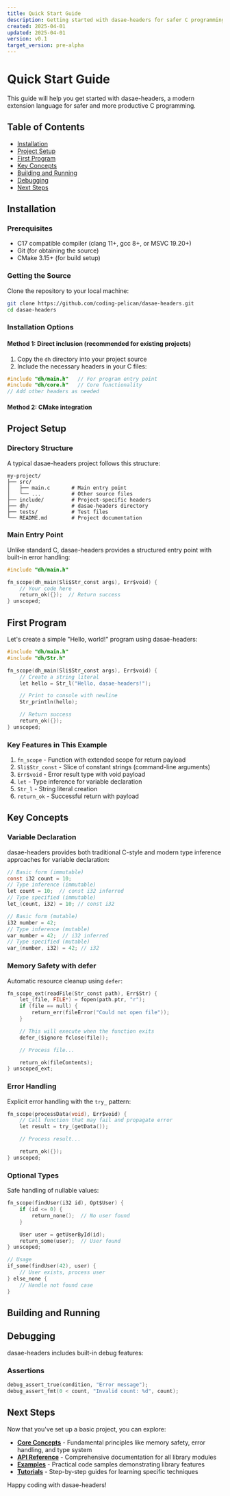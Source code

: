 ```yaml
---
title: Quick Start Guide
description: Getting started with dasae-headers for safer C programming
created: 2025-04-01
updated: 2025-04-01
version: v0.1
target_version: pre-alpha
---
```


# Quick Start Guide

This guide will help you get started with dasae-headers, a modern extension language for safer and more productive C programming.

## Table of Contents

- [Installation](#installation)
- [Project Setup](#project-setup)
- [First Program](#first-program)
- [Key Concepts](#key-concepts)
- [Building and Running](#building-and-running)
- [Debugging](#debugging)
- [Next Steps](#next-steps)

## Installation

### Prerequisites

- C17 compatible compiler (clang 11+, gcc 8+, or MSVC 19.20+)
- Git (for obtaining the source)
- CMake 3.15+ (for build setup)

### Getting the Source

Clone the repository to your local machine:

```bash
git clone https://github.com/coding-pelican/dasae-headers.git
cd dasae-headers
```

### Installation Options

#### Method 1: Direct inclusion (recommended for existing projects)

1. Copy the `dh` directory into your project source
2. Include the necessary headers in your C files:

```c
#include "dh/main.h"   // For program entry point
#include "dh/core.h"   // Core functionality
// Add other headers as needed
```

#### Method 2: CMake integration

<!-- 1. Add the repository as a submodule:

```bash
git submodule add https://github.com/coding-pelican/dasae-headers.git external/dasae-headers
```

2. Update your CMakeLists.txt:

```cmake
add_subdirectory(external/dasae-headers)
target_link_libraries(your_target PRIVATE dasae-headers)
``` -->

## Project Setup

### Directory Structure

A typical dasae-headers project follows this structure:

```
my-project/
├── src/
│   ├── main.c       # Main entry point
│   └── ...          # Other source files
├── include/         # Project-specific headers
├── dh/              # dasae-headers directory
├── tests/           # Test files
└── README.md        # Project documentation
```

### Main Entry Point

Unlike standard C, dasae-headers provides a structured entry point with built-in error handling:

```c
#include "dh/main.h"

fn_scope(dh_main(Sli$Str_const args), Err$void) {
    // Your code here
    return_ok({});  // Return success
} unscoped;
```

## First Program

Let's create a simple "Hello, world!" program using dasae-headers:

```c
#include "dh/main.h"
#include "dh/Str.h"

fn_scope(dh_main(Sli$Str_const args), Err$void) {
    // Create a string literal
    let hello = Str_l("Hello, dasae-headers!");

    // Print to console with newline
    Str_println(hello);

    // Return success
    return_ok({});
} unscoped;
```

### Key Features in This Example

1. `fn_scope` - Function with extended scope for return payload
2. `Sli$Str_const` - Slice of constant strings (command-line arguments)
3. `Err$void` - Error result type with void payload
4. `let` - Type inference for variable declaration
5. `Str_l` - String literal creation
6. `return_ok` - Successful return with payload

## Key Concepts

### Variable Declaration

dasae-headers provides both traditional C-style and modern type inference approaches for variable declaration:

```c
// Basic form (immutable)
const i32 count = 10;
// Type inference (immutable)
let count = 10;  // const i32 inferred
// Type specified (immutable)
let_(count, i32) = 10; // const i32

// Basic form (mutable)
i32 number = 42;
// Type inference (mutable)
var number = 42;  // i32 inferred
// Type specified (mutable)
var_(number, i32) = 42; // i32
```

### Memory Safety with defer

Automatic resource cleanup using `defer`:

```c
fn_scope_ext(readFile(Str_const path), Err$Str) {
    let_(file, FILE*) = fopen(path.ptr, "r");
    if (file == null) {
        return_err(fileError("Could not open file"));
    }

    // This will execute when the function exits
    defer_($ignore fclose(file));

    // Process file...

    return_ok(fileContents);
} unscoped_ext;
```

### Error Handling

Explicit error handling with the `try_` pattern:

```c
fn_scope(processData(void), Err$void) {
    // Call function that may fail and propagate error
    let result = try_(getData());

    // Process result...

    return_ok({});
} unscoped;
```

### Optional Types

Safe handling of nullable values:

```c
fn_scope(findUser(i32 id), Opt$User) {
    if (id <= 0) {
        return_none();  // No user found
    }

    User user = getUserById(id);
    return_some(user);  // User found
} unscoped;

// Usage
if_some(findUser(42), user) {
    // User exists, process user
} else_none {
    // Handle not found case
}
```

## Building and Running

<!-- ### Using CMake

1. Create a `CMakeLists.txt` file:

```cmake
cmake_minimum_required(VERSION 3.15)
project(my_dasae_project C)

set(CMAKE_C_STANDARD 17)

# Source files
add_executable(my_program
    src/main.c
    # Add other source files
)

# Include paths
target_include_directories(my_program PRIVATE
    ${CMAKE_CURRENT_SOURCE_DIR}/include
    ${CMAKE_CURRENT_SOURCE_DIR}/dh
)
```

2. Build the project:

```bash
mkdir build && cd build
cmake ..
cmake --build .
```

3. Run your program:

```bash
./my_program
```

### Using Make or Other Build Systems

For non-CMake projects, ensure you:

1. Set the C standard to C17 or later
2. Include the dasae-headers directory in your include path
3. Compile all required source files -->

## Debugging

dasae-headers includes built-in debug features:

### Assertions

```c
debug_assert_true(condition, "Error message");
debug_assert_fmt(0 < count, "Invalid count: %d", count);
```

## Next Steps

Now that you've set up a basic project, you can explore:

- **[Core Concepts](./concepts/index.md)** - Fundamental principles like memory safety, error handling, and type system
- **[API Reference](./api/index.md)** - Comprehensive documentation for all library modules
- **[Examples](./examples/index.md)** - Practical code samples demonstrating library features
- **[Tutorials](./tutorials/index.md)** - Step-by-step guides for learning specific techniques

Happy coding with dasae-headers!
